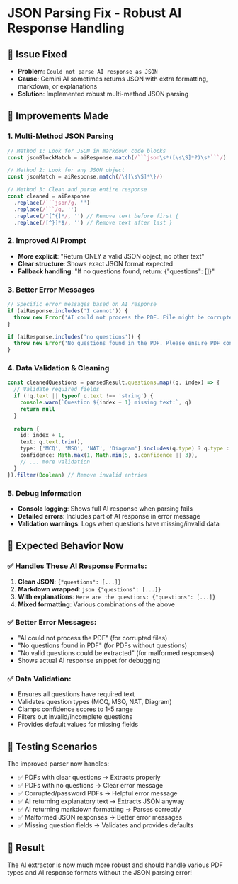 # JSON Parsing Fix - Robust AI Response Handling

## 🔧 **Issue Fixed**
- **Problem**: `Could not parse AI response as JSON`
- **Cause**: Gemini AI sometimes returns JSON with extra formatting, markdown, or explanations
- **Solution**: Implemented robust multi-method JSON parsing

## 🚀 **Improvements Made**

### 1. **Multi-Method JSON Parsing**
```typescript
// Method 1: Look for JSON in markdown code blocks
const jsonBlockMatch = aiResponse.match(/```json\s*([\s\S]*?)\s*```/)

// Method 2: Look for any JSON object
const jsonMatch = aiResponse.match(/\{[\s\S]*\}/)

// Method 3: Clean and parse entire response
const cleaned = aiResponse
  .replace(/```json/g, '')
  .replace(/```/g, '')
  .replace(/^[^{]*/, '') // Remove text before first {
  .replace(/[^}]*$/, '') // Remove text after last }
```

### 2. **Improved AI Prompt**
- **More explicit**: "Return ONLY a valid JSON object, no other text"
- **Clear structure**: Shows exact JSON format expected
- **Fallback handling**: "If no questions found, return: {"questions": []}"

### 3. **Better Error Messages**
```typescript
// Specific error messages based on AI response
if (aiResponse.includes('I cannot')) {
  throw new Error('AI could not process the PDF. File might be corrupted or password-protected.')
}

if (aiResponse.includes('no questions')) {
  throw new Error('No questions found in the PDF. Please ensure PDF contains clear question text.')
}
```

### 4. **Data Validation & Cleaning**
```typescript
const cleanedQuestions = parsedResult.questions.map((q, index) => {
  // Validate required fields
  if (!q.text || typeof q.text !== 'string') {
    console.warn(`Question ${index + 1} missing text:`, q)
    return null
  }
  
  return {
    id: index + 1,
    text: q.text.trim(),
    type: ['MCQ', 'MSQ', 'NAT', 'Diagram'].includes(q.type) ? q.type : 'MCQ',
    confidence: Math.max(1, Math.min(5, q.confidence || 3)),
    // ... more validation
  }
}).filter(Boolean) // Remove invalid entries
```

### 5. **Debug Information**
- **Console logging**: Shows full AI response when parsing fails
- **Detailed errors**: Includes part of AI response in error message
- **Validation warnings**: Logs when questions have missing/invalid data

## 🎯 **Expected Behavior Now**

### ✅ **Handles These AI Response Formats:**
1. **Clean JSON**: `{"questions": [...]}`
2. **Markdown wrapped**: ````json {"questions": [...]} ````
3. **With explanations**: `Here are the questions: {"questions": [...]}`
4. **Mixed formatting**: Various combinations of the above

### ✅ **Better Error Messages:**
- "AI could not process the PDF" (for corrupted files)
- "No questions found in PDF" (for PDFs without questions)
- "No valid questions could be extracted" (for malformed responses)
- Shows actual AI response snippet for debugging

### ✅ **Data Validation:**
- Ensures all questions have required text
- Validates question types (MCQ, MSQ, NAT, Diagram)
- Clamps confidence scores to 1-5 range
- Filters out invalid/incomplete questions
- Provides default values for missing fields

## 🧪 **Testing Scenarios**

The improved parser now handles:
- ✅ PDFs with clear questions → Extracts properly
- ✅ PDFs with no questions → Clear error message
- ✅ Corrupted/password PDFs → Helpful error message
- ✅ AI returning explanatory text → Extracts JSON anyway
- ✅ AI returning markdown formatting → Parses correctly
- ✅ Malformed JSON responses → Better error messages
- ✅ Missing question fields → Validates and provides defaults

## 🎉 **Result**

The AI extractor is now much more robust and should handle various PDF types and AI response formats without the JSON parsing error!